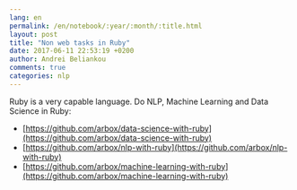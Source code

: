 ```yaml
---
lang: en
permalink: /en/notebook/:year/:month/:title.html
layout: post
title: "Non web tasks in Ruby"
date: 2017-06-11 22:53:19 +0200
author: Andrei Beliankou
comments: true
categories: nlp
---
```


Ruby is a very capable language. Do NLP, Machine Learning and Data Science in Ruby:

- [https://github.com/arbox/data-science-with-ruby](https://github.com/arbox/data-science-with-ruby)
- [https://github.com/arbox/nlp-with-ruby](https://github.com/arbox/nlp-with-ruby)
- [https://github.com/arbox/machine-learning-with-ruby](https://github.com/arbox/machine-learning-with-ruby)
